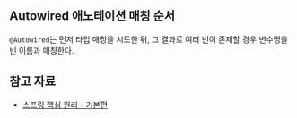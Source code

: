 ## Autowired 애노테이션 매칭 순서

`@Autowired`는 먼저 타입 매칭을 시도한 뒤, 그 결과로 여러 빈이 존재할 경우 변수명을 빈 이름과 매칭한다.

## 참고 자료

- [스프링 핵심 원리 - 기본편](https://www.inflearn.com/course/%EC%8A%A4%ED%94%84%EB%A7%81-%ED%95%B5%EC%8B%AC-%EC%9B%90%EB%A6%AC-%EA%B8%B0%EB%B3%B8%ED%8E%B8)
